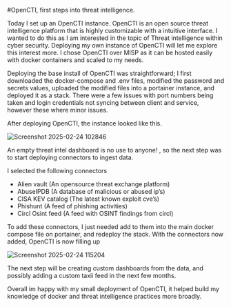 #OpenCTI, first steps into threat intelligence.

Today I set up an OpenCTI instance. OpenCTI is an open source threat intelligence platform that is highly customizable with a intuitive interface. I wanted to do this as I am interested in the topic of Threat intelligence within cyber security. Deploying my own instance of OpenCTI will let me explore this interest more.
I chose OpenCTI over MISP as it can be hosted easily with docker containers and scaled to my needs.

Deploying the base install of OpenCTI was straightforward; I first downloaded the docker-compose and .env files, modified the password and secrets values, uploaded the modified files into a portainer instance, and deployed it as a stack. There were a few issues with port numbers being taken and login credentials not syncing between client and service, however these where minor issues. 

After deploying OpenCTI, the instance looked like this.

![Screenshot 2025-02-24 102846](https://github.com/user-attachments/assets/e8fd35d1-fb64-4be7-bb36-584124b7a2d1)

 
An empty threat intel dashboard is no use to anyone! , so the next step was to start deploying connectors to ingest data.

I selected the following connectors
-	Alien vault (An opensource threat exchange platform)
-	AbuseIPDB (A database of malicious or abused ip’s)
-	CISA KEV catalog (The latest known exploit cve’s)
-	Phishunt (A feed of phishing activities)
-	Circl Osint feed (A feed with OSINT findings from circl)

To add these connectors, I just needed add to them into the main docker compose file on portainer, and redeploy the stack.
With the connectors now added, OpenCTI is now filling up 

![Screenshot 2025-02-24 115204](https://github.com/user-attachments/assets/85526697-0243-46a6-8352-b4a9e13b6d3d)


The next step will be creating custom dashboards from the data, and possibly adding a custom taxii feed in the next few months. 

Overall im happy with my small deployment of OpenCTI, it helped build my knowledge of docker and threat intelligence practices more broadly. 

